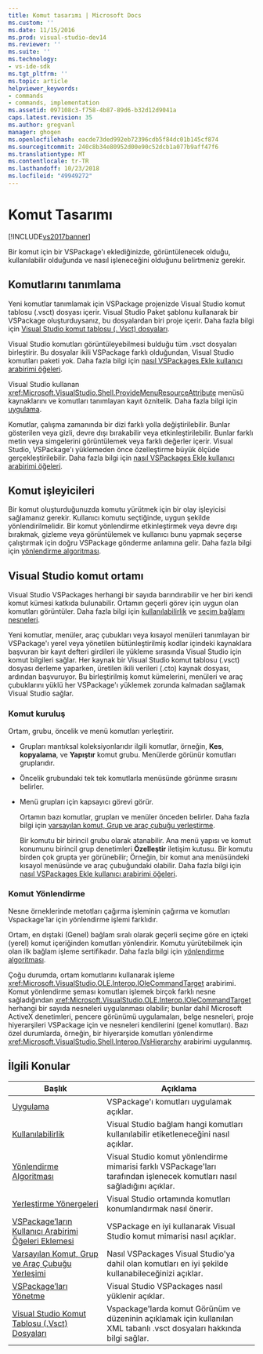 ```yaml
---
title: Komut tasarımı | Microsoft Docs
ms.custom: ''
ms.date: 11/15/2016
ms.prod: visual-studio-dev14
ms.reviewer: ''
ms.suite: ''
ms.technology:
- vs-ide-sdk
ms.tgt_pltfrm: ''
ms.topic: article
helpviewer_keywords:
- commands
- commands, implementation
ms.assetid: 097108c3-f758-4b87-89d6-b32d12d9041a
caps.latest.revision: 35
ms.author: gregvanl
manager: ghogen
ms.openlocfilehash: eacde73ded992eb72396cdb5f84dc01b145cf874
ms.sourcegitcommit: 240c8b34e80952d00e90c52dcb1a077b9aff47f6
ms.translationtype: MT
ms.contentlocale: tr-TR
ms.lasthandoff: 10/23/2018
ms.locfileid: "49949272"
---
```

# <a name="command-design"></a>Komut Tasarımı
[!INCLUDE[vs2017banner](../../includes/vs2017banner.md)]

Bir komut için bir VSPackage'ı eklediğinizde, görüntülenecek olduğu, kullanılabilir olduğunda ve nasıl işleneceğini olduğunu belirtmeniz gerekir.  
  
## <a name="defining-commands"></a>Komutlarını tanımlama  
 Yeni komutlar tanımlamak için VSPackage projenizde Visual Studio komut tablosu (.vsct) dosyası içerir. Visual Studio Paket şablonu kullanarak bir VSPackage oluşturduysanız, bu dosyalardan biri proje içerir. Daha fazla bilgi için [Visual Studio komut tablosu (. Vsct) dosyaları](../../extensibility/internals/visual-studio-command-table-dot-vsct-files.md).  
  
 Visual Studio komutları görüntüleyebilmesi bulduğu tüm .vsct dosyaları birleştirir. Bu dosyalar ikili VSPackage farklı olduğundan, Visual Studio komutları paketi yok. Daha fazla bilgi için [nasıl VSPackages Ekle kullanıcı arabirimi öğeleri](../../extensibility/internals/how-vspackages-add-user-interface-elements.md).  
  
 Visual Studio kullanan <xref:Microsoft.VisualStudio.Shell.ProvideMenuResourceAttribute> menüsü kaynaklarını ve komutları tanımlayan kayıt öznitelik. Daha fazla bilgi için [uygulama](../../extensibility/internals/command-implementation.md).  
  
 Komutlar, çalışma zamanında bir dizi farklı yolla değiştirilebilir. Bunlar gösterilen veya gizli, devre dışı bırakabilir veya etkinleştirilebilir. Bunlar farklı metin veya simgelerini görüntülemek veya farklı değerler içerir. Visual Studio, VSPackage'ı yüklemeden önce özelleştirme büyük ölçüde gerçekleştirilebilir. Daha fazla bilgi için [nasıl VSPackages Ekle kullanıcı arabirimi öğeleri](../../extensibility/internals/how-vspackages-add-user-interface-elements.md).  
  
## <a name="command-handlers"></a>Komut işleyicileri  
 Bir komut oluşturduğunuzda komutu yürütmek için bir olay işleyicisi sağlamanız gerekir. Kullanıcı komutu seçtiğinde, uygun şekilde yönlendirilmelidir. Bir komut yönlendirme etkinleştirmek veya devre dışı bırakmak, gizleme veya görüntülemek ve kullanıcı bunu yapmak seçerse çalıştırmak için doğru VSPackage gönderme anlamına gelir. Daha fazla bilgi için [yönlendirme algoritması](../../extensibility/internals/command-routing-algorithm.md).  
  
## <a name="the-visual-studio-command-environment"></a>Visual Studio komut ortamı  
 Visual Studio VSPackages herhangi bir sayıda barındırabilir ve her biri kendi komut kümesi katkıda bulunabilir. Ortamın geçerli görev için uygun olan komutları görüntüler. Daha fazla bilgi için [kullanılabilirlik](../../extensibility/internals/command-availability.md) ve [seçim bağlamı nesneleri](../../extensibility/internals/selection-context-objects.md).  
  
 Yeni komutlar, menüler, araç çubukları veya kısayol menüleri tanımlayan bir VSPackage'ı yerel veya yönetilen bütünleştirilmiş kodlar içindeki kaynaklara başvuran bir kayıt defteri girdileri ile yükleme sırasında Visual Studio için komut bilgileri sağlar. Her kaynak bir Visual Studio komut tablosu (.vsct) dosyası derleme yaparken, üretilen ikili verileri (.cto) kaynak dosyası, ardından başvuruyor. Bu birleştirilmiş komut kümelerini, menüleri ve araç çubuklarını yüklü her VSPackage'ı yüklemek zorunda kalmadan sağlamak Visual Studio sağlar.  
  
### <a name="command-organization"></a>Komut kuruluş  
 Ortam, grubu, öncelik ve menü komutları yerleştirir.  
  
- Grupları mantıksal koleksiyonlarıdır ilgili komutlar, örneğin, **Kes**, **kopyalama**, ve **Yapıştır** komut grubu. Menülerde görünür komutları gruplarıdır.  
  
- Öncelik grubundaki tek tek komutlarla menüsünde görünme sırasını belirler.  
  
- Menü grupları için kapsayıcı görevi görür.  
  
  Ortamın bazı komutlar, grupları ve menüler önceden belirler. Daha fazla bilgi için [varsayılan komut, Grup ve araç çubuğu yerleştirme](../../extensibility/internals/default-command-group-and-toolbar-placement.md).  
  
  Bir komutu bir birincil grubu olarak atanabilir. Ana menü yapısı ve komut konumunu birincil grup denetimleri **Özelleştir** iletişim kutusu. Bir komutu birden çok grupta yer görünebilir; Örneğin, bir komut ana menüsündeki kısayol menüsünde ve araç çubuğundaki olabilir. Daha fazla bilgi için [nasıl VSPackages Ekle kullanıcı arabirimi öğeleri](../../extensibility/internals/how-vspackages-add-user-interface-elements.md).  
  
### <a name="command-routing"></a>Komut Yönlendirme  
 Nesne örneklerinde metotları çağırma işleminin çağırma ve komutları Vspackage'lar için yönlendirme işlemi farklıdır.  
  
 Ortam, en dıştaki (Genel) bağlam sıralı olarak geçerli seçime göre en içteki (yerel) komut içeriğinden komutları yönlendirir. Komutu yürütebilmek için olan ilk bağlam işleme sertifikadır. Daha fazla bilgi için [yönlendirme algoritması](../../extensibility/internals/command-routing-algorithm.md).  
  
 Çoğu durumda, ortam komutlarını kullanarak işleme <xref:Microsoft.VisualStudio.OLE.Interop.IOleCommandTarget> arabirimi. Komut yönlendirme şeması komutları işlemek birçok farklı nesne sağladığından <xref:Microsoft.VisualStudio.OLE.Interop.IOleCommandTarget> herhangi bir sayıda nesneleri uygulanması olabilir; bunlar dahil Microsoft ActiveX denetimleri, pencere görünümü uygulamaları, belge nesneleri, proje hiyerarşileri VSPackage için ve nesneleri kendilerini (genel komutları). Bazı özel durumlarda, örneğin, bir hiyerarşide komutları yönlendirme <xref:Microsoft.VisualStudio.Shell.Interop.IVsHierarchy> arabirimi uygulanmış.  
  
## <a name="related-topics"></a>İlgili Konular  
  
|Başlık|Açıklama|  
|-----------|-----------------|  
|[Uygulama](../../extensibility/internals/command-implementation.md)|VSPackage'ı komutları uygulamak açıklar.|  
|[Kullanılabilirlik](../../extensibility/internals/command-availability.md)|Visual Studio bağlam hangi komutları kullanılabilir etiketleneceğini nasıl açıklar.|  
|[Yönlendirme Algoritması](../../extensibility/internals/command-routing-algorithm.md)|Visual Studio komut yönlendirme mimarisi farklı VSPackage'ları tarafından işlenecek komutları nasıl sağladığını açıklar.|  
|[Yerleştirme Yönergeleri](../../extensibility/internals/command-placement-guidelines.md)|Visual Studio ortamında komutları konumlandırmak nasıl önerir.|  
|[VSPackage’ların Kullanıcı Arabirimi Öğeleri Eklemesi](../../extensibility/internals/how-vspackages-add-user-interface-elements.md)|VSPackage en iyi kullanarak Visual Studio komut mimarisi nasıl açıklar.|  
|[Varsayılan Komut, Grup ve Araç Çubuğu Yerleşimi](../../extensibility/internals/default-command-group-and-toolbar-placement.md)|Nasıl VSPackages Visual Studio'ya dahil olan komutları en iyi şekilde kullanabileceğinizi açıklar.|  
|[VSPackage’ları Yönetme](../../extensibility/managing-vspackages.md)|Visual Studio VSPackages nasıl yüklenir açıklar.|  
|[Visual Studio Komut Tablosu (.Vsct) Dosyaları](../../extensibility/internals/visual-studio-command-table-dot-vsct-files.md)|Vspackage'larda komut Görünüm ve düzeninin açıklamak için kullanılan XML tabanlı .vsct dosyaları hakkında bilgi sağlar.|

